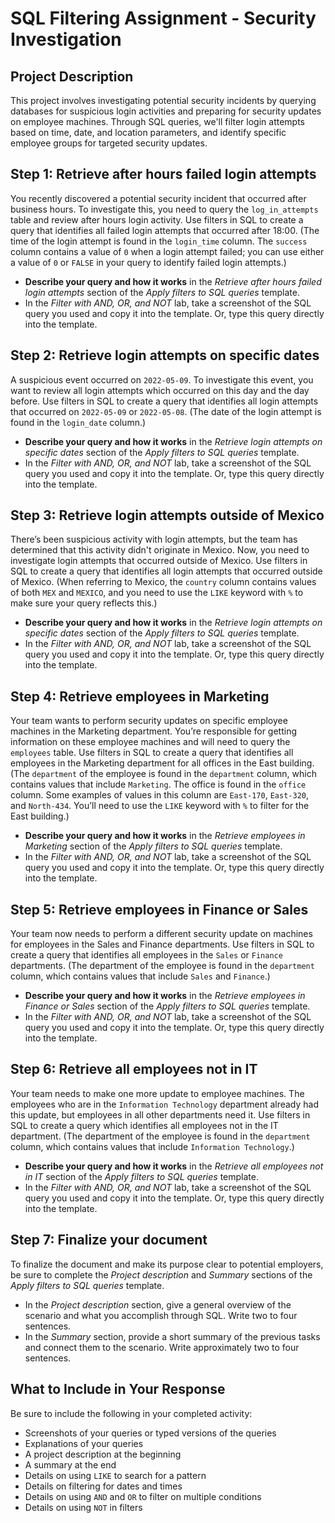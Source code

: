 # SQL Filtering Assignment - Security Investigation

## Project Description
This project involves investigating potential security incidents by querying databases for suspicious login activities and preparing for security updates on employee machines. Through SQL queries, we'll filter login attempts based on time, date, and location parameters, and identify specific employee groups for targeted security updates.

## Step 1: Retrieve after hours failed login attempts
You recently discovered a potential security incident that occurred after business hours. To investigate this, you need to query the `log_in_attempts` table and review after hours login activity. Use filters in SQL to create a query that identifies all failed login attempts that occurred after 18:00. (The time of the login attempt is found in the `login_time` column. The `success` column contains a value of `0` when a login attempt failed; you can use either a value of `0` or `FALSE` in your query to identify failed login attempts.)

- **Describe your query and how it works** in the *Retrieve after hours failed login attempts* section of the *Apply filters to SQL queries* template.
- In the *Filter with AND, OR, and NOT* lab, take a screenshot of the SQL query you used and copy it into the template. Or, type this query directly into the template.

## Step 2: Retrieve login attempts on specific dates
A suspicious event occurred on `2022-05-09`. To investigate this event, you want to review all login attempts which occurred on this day and the day before. Use filters in SQL to create a query that identifies all login attempts that occurred on `2022-05-09` or `2022-05-08`. (The date of the login attempt is found in the `login_date` column.)

- **Describe your query and how it works** in the *Retrieve login attempts on specific dates* section of the *Apply filters to SQL queries* template.
- In the *Filter with AND, OR, and NOT* lab, take a screenshot of the SQL query you used and copy it into the template. Or, type this query directly into the template.

## Step 3: Retrieve login attempts outside of Mexico
There’s been suspicious activity with login attempts, but the team has determined that this activity didn't originate in Mexico. Now, you need to investigate login attempts that occurred outside of Mexico. Use filters in SQL to create a query that identifies all login attempts that occurred outside of Mexico. (When referring to Mexico, the `country` column contains values of both `MEX` and `MEXICO`, and you need to use the `LIKE` keyword with `%` to make sure your query reflects this.)

- **Describe your query and how it works** in the *Retrieve login attempts on specific dates* section of the *Apply filters to SQL queries* template.
- In the *Filter with AND, OR, and NOT* lab, take a screenshot of the SQL query you used and copy it into the template. Or, type this query directly into the template.

## Step 4: Retrieve employees in Marketing
Your team wants to perform security updates on specific employee machines in the Marketing department. You’re responsible for getting information on these employee machines and will need to query the `employees` table. Use filters in SQL to create a query that identifies all employees in the Marketing department for all offices in the East building.  
(The `department` of the employee is found in the `department` column, which contains values that include `Marketing`. The office is found in the `office` column. Some examples of values in this column are `East-170`, `East-320`, and `North-434`. You’ll need to use the `LIKE` keyword with `%` to filter for the East building.)

- **Describe your query and how it works** in the *Retrieve employees in Marketing* section of the *Apply filters to SQL queries* template.
- In the *Filter with AND, OR, and NOT* lab, take a screenshot of the SQL query you used and copy it into the template. Or, type this query directly into the template.

## Step 5: Retrieve employees in Finance or Sales
Your team now needs to perform a different security update on machines for employees in the Sales and Finance departments. Use filters in SQL to create a query that identifies all employees in the `Sales` or `Finance` departments. (The department of the employee is found in the `department` column, which contains values that include `Sales` and `Finance`.)

- **Describe your query and how it works** in the *Retrieve employees in Finance or Sales* section of the *Apply filters to SQL queries* template.
- In the *Filter with AND, OR, and NOT* lab, take a screenshot of the SQL query you used and copy it into the template. Or, type this query directly into the template.

## Step 6: Retrieve all employees not in IT
Your team needs to make one more update to employee machines. The employees who are in the `Information Technology` department already had this update, but employees in all other departments need it. Use filters in SQL to create a query which identifies all employees not in the IT department. (The department of the employee is found in the `department` column, which contains values that include `Information Technology`.)

- **Describe your query and how it works** in the *Retrieve all employees not in IT* section of the *Apply filters to SQL queries* template.
- In the *Filter with AND, OR, and NOT* lab, take a screenshot of the SQL query you used and copy it into the template. Or, type this query directly into the template.

## Step 7: Finalize your document
To finalize the document and make its purpose clear to potential employers, be sure to complete the *Project description* and *Summary* sections of the *Apply filters to SQL queries* template.

- In the *Project description* section, give a general overview of the scenario and what you accomplish through SQL. Write two to four sentences.
- In the *Summary* section, provide a short summary of the previous tasks and connect them to the scenario. Write approximately two to four sentences.

## What to Include in Your Response

Be sure to include the following in your completed activity:
- Screenshots of your queries or typed versions of the queries
- Explanations of your queries
- A project description at the beginning
- A summary at the end
- Details on using `LIKE` to search for a pattern
- Details on filtering for dates and times
- Details on using `AND` and `OR` to filter on multiple conditions
- Details on using `NOT` in filters

